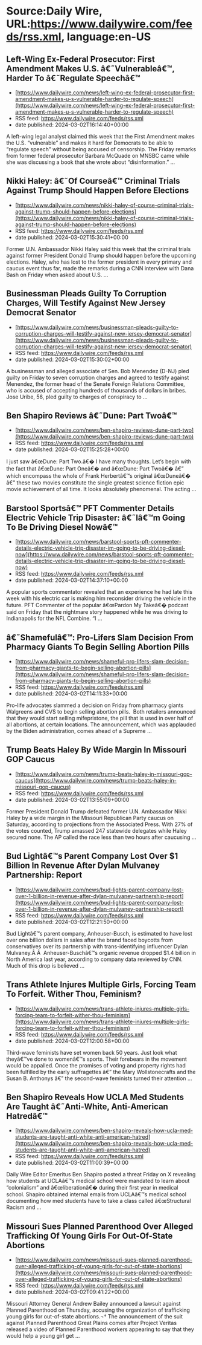 # Source:Daily Wire, URL:https://www.dailywire.com/feeds/rss.xml, language:en-US

## Left-Wing Ex-Federal Prosecutor: First Amendment Makes U.S. â€˜Vulnerableâ€™, Harder To â€˜Regulate Speechâ€™
 - [https://www.dailywire.com/news/left-wing-ex-federal-prosecutor-first-amendment-makes-u-s-vulnerable-harder-to-regulate-speech](https://www.dailywire.com/news/left-wing-ex-federal-prosecutor-first-amendment-makes-u-s-vulnerable-harder-to-regulate-speech)
 - RSS feed: https://www.dailywire.com/feeds/rss.xml
 - date published: 2024-03-02T16:14:40+00:00

A left-wing legal analyst claimed this week that the First Amendment makes the U.S. &#8220;vulnerable&#8221; and makes it hard for Democrats to be able to &#8220;regulate speech&#8221; without being accused of censorship. The Friday remarks from former federal prosecutor Barbara McQuade on MNSBC came while she was discussing a book that she wrote about &#8220;disinformation.&#8221; ...

## Nikki Haley: â€˜Of Courseâ€™ Criminal Trials Against Trump Should Happen Before Elections
 - [https://www.dailywire.com/news/nikki-haley-of-course-criminal-trials-against-trump-should-happen-before-elections](https://www.dailywire.com/news/nikki-haley-of-course-criminal-trials-against-trump-should-happen-before-elections)
 - RSS feed: https://www.dailywire.com/feeds/rss.xml
 - date published: 2024-03-02T15:30:41+00:00

Former U.N. Ambassador Nikki Haley said this week that the criminal trials against former President Donald Trump should happen before the upcoming elections. Haley, who has lost to the former president in every primary and caucus event thus far, made the remarks during a CNN interview with Dana Bash on Friday when asked about U.S. ...

## Businessman Pleads Guilty To Corruption Charges, Will Testify Against New Jersey Democrat Senator
 - [https://www.dailywire.com/news/businessman-pleads-guilty-to-corruption-charges-will-testify-against-new-jersey-democrat-senator](https://www.dailywire.com/news/businessman-pleads-guilty-to-corruption-charges-will-testify-against-new-jersey-democrat-senator)
 - RSS feed: https://www.dailywire.com/feeds/rss.xml
 - date published: 2024-03-02T15:30:02+00:00

A businessman and alleged associate of Sen. Bob Menendez (D-NJ) pled guilty on Friday to seven corruption charges and agreed to testify against Menendez, the former head of the Senate Foreign Relations Committee, who is accused of accepting hundreds of thousands of dollars in bribes.  Jose Uribe, 56, pled guilty to charges of conspiracy to ...

## Ben Shapiro Reviews â€˜Dune: Part Twoâ€™
 - [https://www.dailywire.com/news/ben-shapiro-reviews-dune-part-two](https://www.dailywire.com/news/ben-shapiro-reviews-dune-part-two)
 - RSS feed: https://www.dailywire.com/feeds/rss.xml
 - date published: 2024-03-02T15:25:28+00:00

I just saw â€œDune: Part Two.â€� I have many thoughts. Let&#8217;s begin with the fact that â€œDune: Part Oneâ€� and â€œDune: Part Twoâ€� â€” which encompass the whole of Frank Herbertâ€™s original â€œDuneâ€� â€” these two movies constitute the single greatest science fiction epic movie achievement of all time. It looks absolutely phenomenal. The acting ...

## Barstool Sportsâ€™ PFT Commenter Details Electric Vehicle Trip Disaster: â€˜Iâ€™m Going To Be Driving Diesel Nowâ€™
 - [https://www.dailywire.com/news/barstool-sports-pft-commenter-details-electric-vehicle-trip-disaster-im-going-to-be-driving-diesel-now](https://www.dailywire.com/news/barstool-sports-pft-commenter-details-electric-vehicle-trip-disaster-im-going-to-be-driving-diesel-now)
 - RSS feed: https://www.dailywire.com/feeds/rss.xml
 - date published: 2024-03-02T14:37:10+00:00

A popular sports commentator revealed that an experience he had late this week with his electric car is making him reconsider driving the vehicle in the future. PFT Commenter of the popular â€œPardon My Takeâ€� podcast said on Friday that the nightmare story happened while he was driving to Indianapolis for the NFL Combine. &#8220;I ...

## â€˜Shamefulâ€™: Pro-Lifers Slam Decision From Pharmacy Giants To Begin Selling Abortion Pills
 - [https://www.dailywire.com/news/shameful-pro-lifers-slam-decision-from-pharmacy-giants-to-begin-selling-abortion-pills](https://www.dailywire.com/news/shameful-pro-lifers-slam-decision-from-pharmacy-giants-to-begin-selling-abortion-pills)
 - RSS feed: https://www.dailywire.com/feeds/rss.xml
 - date published: 2024-03-02T14:11:33+00:00

Pro-life advocates slammed a decision on Friday from pharmacy giants Walgreens and CVS to begin selling abortion pills.  Both retailers announced that they would start selling mifepristone, the pill that is used in over half of all abortions, at certain locations. The announcement, which was applauded by the Biden administration, comes ahead of a Supreme ...

## Trump Beats Haley By Wide Margin In Missouri GOP Caucus
 - [https://www.dailywire.com/news/trump-beats-haley-in-missouri-gop-caucus](https://www.dailywire.com/news/trump-beats-haley-in-missouri-gop-caucus)
 - RSS feed: https://www.dailywire.com/feeds/rss.xml
 - date published: 2024-03-02T13:55:09+00:00

Former President Donald Trump defeated former U.N. Ambassador Nikki Haley by a wide margin in the Missouri Republican Party caucus on Saturday, according to projections from the Associated Press. With 27% of the votes counted, Trump amassed 247 statewide delegates while Haley secured none. The AP called the race less than two hours after caucusing ...

## Bud Lightâ€™s Parent Company Lost Over $1 Billion In Revenue After Dylan Mulvaney Partnership: Report
 - [https://www.dailywire.com/news/bud-lights-parent-company-lost-over-1-billion-in-revenue-after-dylan-mulvaney-partnership-report](https://www.dailywire.com/news/bud-lights-parent-company-lost-over-1-billion-in-revenue-after-dylan-mulvaney-partnership-report)
 - RSS feed: https://www.dailywire.com/feeds/rss.xml
 - date published: 2024-03-02T12:21:50+00:00

Bud Lightâ€™s parent company, Anheuser-Busch, is estimated to have lost over one billion dollars in sales after the brand faced boycotts from conservatives over its partnership with trans-identifying influencer Dylan Mulvaney.Â Â  Anheuser-Buschâ€™s organic revenue dropped $1.4 billion in North America last year, according to company data reviewed by CNN. Much of this drop is believed ...

## Trans Athlete Injures Multiple Girls, Forcing Team To Forfeit. Wither Thou, Feminism?
 - [https://www.dailywire.com/news/trans-athlete-injures-multiple-girls-forcing-team-to-forfeit-wither-thou-feminism](https://www.dailywire.com/news/trans-athlete-injures-multiple-girls-forcing-team-to-forfeit-wither-thou-feminism)
 - RSS feed: https://www.dailywire.com/feeds/rss.xml
 - date published: 2024-03-02T12:00:58+00:00

Third-wave feminists have set women back 50 years. Just look what theyâ€™ve done to womenâ€™s sports. Their forebears in the movement would be appalled. Once the promises of voting and property rights had been fulfilled by the early suffragettes â€” the Mary Wollstonecrafts and the Susan B. Anthonys â€” the second-wave feminists turned their attention ...

## Ben Shapiro Reveals How UCLA Med Students Are Taught â€˜Anti-White, Anti-American Hatredâ€™
 - [https://www.dailywire.com/news/ben-shapiro-reveals-how-ucla-med-students-are-taught-anti-white-anti-american-hatred](https://www.dailywire.com/news/ben-shapiro-reveals-how-ucla-med-students-are-taught-anti-white-anti-american-hatred)
 - RSS feed: https://www.dailywire.com/feeds/rss.xml
 - date published: 2024-03-02T11:00:39+00:00

Daily Wire Editor Emeritus Ben Shapiro posted a threat Friday on X revealing how students at UCLAâ€™s medical school were mandated to learn about &#8220;colonialism&#8221; and â€œliberationâ€� during their first year in medical school. Shapiro obtained internal emails from UCLAâ€™s medical school documenting how med students have to take a class called â€œStructural Racism and ...

## Missouri Sues Planned Parenthood Over Alleged Trafficking Of Young Girls For Out-Of-State Abortions
 - [https://www.dailywire.com/news/missouri-sues-planned-parenthood-over-alleged-trafficking-of-young-girls-for-out-of-state-abortions](https://www.dailywire.com/news/missouri-sues-planned-parenthood-over-alleged-trafficking-of-young-girls-for-out-of-state-abortions)
 - RSS feed: https://www.dailywire.com/feeds/rss.xml
 - date published: 2024-03-02T09:41:22+00:00

Missouri Attorney General Andrew Bailey announced a lawsuit against Planned Parenthood on Thursday, accusing the organization of trafficking young girls for out-of-state abortions.¬† The announcement of the suit against Planned Parenthood Great Plains comes after Project Veritas released a video of Planned Parenthood workers appearing to say that they would help a young girl get ...

